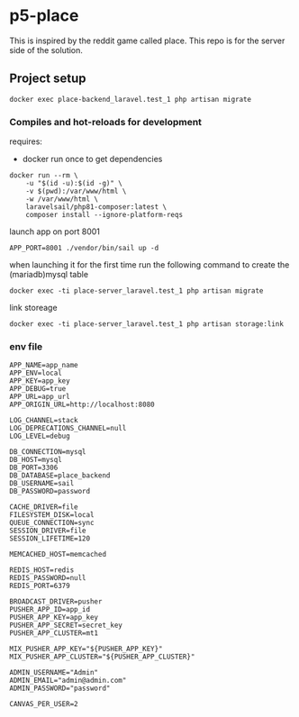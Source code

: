 # p5-place
This is inspired by the reddit game called place.
This repo is for the server side of the solution.
##

## Project setup
```
docker exec place-backend_laravel.test_1 php artisan migrate
```

### Compiles and hot-reloads for development
requires:
- docker
run once to get dependencies
```
docker run --rm \
    -u "$(id -u):$(id -g)" \
    -v $(pwd):/var/www/html \
    -w /var/www/html \
    laravelsail/php81-composer:latest \
    composer install --ignore-platform-reqs
```
launch app on port 8001
```
APP_PORT=8001 ./vendor/bin/sail up -d    
```
when launching it for the first time run the following command to create the (mariadb)mysql table
```
docker exec -ti place-server_laravel.test_1 php artisan migrate
```

link storeage
```
docker exec -ti place-server_laravel.test_1 php artisan storage:link
```


### env file
```
APP_NAME=app_name
APP_ENV=local
APP_KEY=app_key
APP_DEBUG=true
APP_URL=app_url
APP_ORIGIN_URL=http://localhost:8080

LOG_CHANNEL=stack
LOG_DEPRECATIONS_CHANNEL=null
LOG_LEVEL=debug

DB_CONNECTION=mysql
DB_HOST=mysql
DB_PORT=3306
DB_DATABASE=place_backend
DB_USERNAME=sail
DB_PASSWORD=password

CACHE_DRIVER=file
FILESYSTEM_DISK=local
QUEUE_CONNECTION=sync
SESSION_DRIVER=file
SESSION_LIFETIME=120

MEMCACHED_HOST=memcached

REDIS_HOST=redis
REDIS_PASSWORD=null
REDIS_PORT=6379

BROADCAST_DRIVER=pusher
PUSHER_APP_ID=app_id
PUSHER_APP_KEY=app_key
PUSHER_APP_SECRET=secret_key
PUSHER_APP_CLUSTER=mt1

MIX_PUSHER_APP_KEY="${PUSHER_APP_KEY}"
MIX_PUSHER_APP_CLUSTER="${PUSHER_APP_CLUSTER}"

ADMIN_USERNAME="Admin"
ADMIN_EMAIL="admin@admin.com"
ADMIN_PASSWORD="password"

CANVAS_PER_USER=2

```
